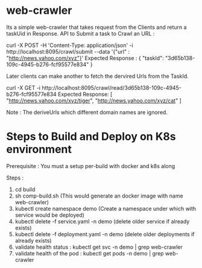 # web-crawler

Its a simple web-crawler that takes request from the Clients and return a taskUid in Response.
API to Submit a task to Crawl an URL :

curl -X POST -H 'Content-Type: application/json' -i http://localhost:8095/crawl/submit --data '{"url" : "http://news.yahoo.com/xyz"}'
Expected Response :
{
  "taskId": "3d65b138-109c-4945-b276-fcf95577e834"
}


Later clients can make another to fetch the dervired Urls from the TaskId.

curl -X GET -i http://localhost:8095/crawl/read/3d65b138-109c-4945-b276-fcf95577e834
Expected Response:
[
  "http://news.yahoo.com/xyz/tiger",
  "http://news.yahoo.com/xyz/cat"
]

Note : The deriveUrls which different domain names are ignored.

# Steps to Build and Deploy on K8s environment

Prerequisite : You must a setup per-build with docker and k8s along

Steps :

  1. cd build
  2. sh comp-build.sh (This would generate an docker image with name web-crawler)
  3. kubectl create namespace demo (Create a namespace under which with service would be deployed)
  4. kubectl delete -f service.yaml -n demo (delete older service if already exists)
  5. kubectl delete -f deployment.yaml -n demo (delete older deployments if already exists)
  6. validate health status : kubectl get svc -n demo | grep web-crawler
  7. validate health of the pod : kubectl get pods -n demo | grep web-crawler
